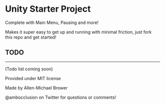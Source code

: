 # Unity Starter Project

Complete with Main Menu, Pausing and more!

Makes it super easy to get up and running with minimal friction, just fork this repo and get started!

## TODO
-------
(Todo list coming soon)

Provided under MIT license

Made by Allen-Michael Brower

@ambocclusion on Twitter for questions or comments!
